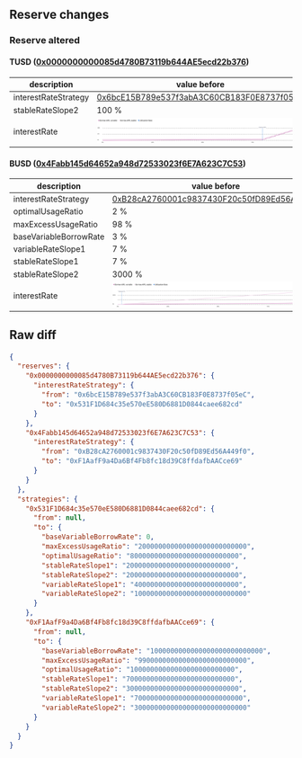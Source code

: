 ## Reserve changes

### Reserve altered

#### TUSD ([0x0000000000085d4780B73119b644AE5ecd22b376](https://etherscan.io/address/0x0000000000085d4780B73119b644AE5ecd22b376))

| description | value before | value after |
| --- | --- | --- |
| interestRateStrategy | [0x6bcE15B789e537f3abA3C60CB183F0E8737f05eC](https://etherscan.io/address/0x6bcE15B789e537f3abA3C60CB183F0E8737f05eC) | [0x531F1D684c35e570eE580D6881D0844caee682cd](https://etherscan.io/address/0x531F1D684c35e570eE580D6881D0844caee682cd) |
| stableRateSlope2 | 100 % | 200 % |
| interestRate | ![before](/.assets/2e987a4911a41c316461bd57acf38be5b6ae837b.svg) | ![after](/.assets/c22b010015cb62d5fe92db5cf3cce28e433db4ad.svg) |

#### BUSD ([0x4Fabb145d64652a948d72533023f6E7A623C7C53](https://etherscan.io/address/0x4Fabb145d64652a948d72533023f6E7A623C7C53))

| description | value before | value after |
| --- | --- | --- |
| interestRateStrategy | [0xB28cA2760001c9837430F20c50fD89Ed56A449f0](https://etherscan.io/address/0xB28cA2760001c9837430F20c50fD89Ed56A449f0) | [0xF1AafF9a4Da6Bf4Fb8fc18d39C8ffdafbAACce69](https://etherscan.io/address/0xF1AafF9a4Da6Bf4Fb8fc18d39C8ffdafbAACce69) |
| optimalUsageRatio | 2 % | 1 % |
| maxExcessUsageRatio | 98 % | 99 % |
| baseVariableBorrowRate | 3 % | 100 % |
| variableRateSlope1 | 7 % | 70 % |
| stableRateSlope1 | 7 % | 70 % |
| stableRateSlope2 | 3000 % | 300 % |
| interestRate | ![before](/.assets/caf95847460159571f7d6f0fbf09566915c5ca5b.svg) | ![after](/.assets/580220443634a43f0f202f2f55e802420e34aaef.svg) |

## Raw diff

```json
{
  "reserves": {
    "0x0000000000085d4780B73119b644AE5ecd22b376": {
      "interestRateStrategy": {
        "from": "0x6bcE15B789e537f3abA3C60CB183F0E8737f05eC",
        "to": "0x531F1D684c35e570eE580D6881D0844caee682cd"
      }
    },
    "0x4Fabb145d64652a948d72533023f6E7A623C7C53": {
      "interestRateStrategy": {
        "from": "0xB28cA2760001c9837430F20c50fD89Ed56A449f0",
        "to": "0xF1AafF9a4Da6Bf4Fb8fc18d39C8ffdafbAACce69"
      }
    }
  },
  "strategies": {
    "0x531F1D684c35e570eE580D6881D0844caee682cd": {
      "from": null,
      "to": {
        "baseVariableBorrowRate": 0,
        "maxExcessUsageRatio": "200000000000000000000000000",
        "optimalUsageRatio": "800000000000000000000000000",
        "stableRateSlope1": "20000000000000000000000000",
        "stableRateSlope2": "2000000000000000000000000000",
        "variableRateSlope1": "40000000000000000000000000",
        "variableRateSlope2": "1000000000000000000000000000"
      }
    },
    "0xF1AafF9a4Da6Bf4Fb8fc18d39C8ffdafbAACce69": {
      "from": null,
      "to": {
        "baseVariableBorrowRate": "1000000000000000000000000000",
        "maxExcessUsageRatio": "990000000000000000000000000",
        "optimalUsageRatio": "10000000000000000000000000",
        "stableRateSlope1": "700000000000000000000000000",
        "stableRateSlope2": "3000000000000000000000000000",
        "variableRateSlope1": "700000000000000000000000000",
        "variableRateSlope2": "3000000000000000000000000000"
      }
    }
  }
}
```